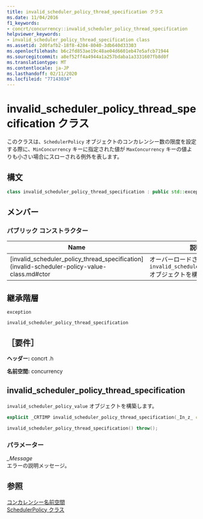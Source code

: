 ```yaml
---
title: invalid_scheduler_policy_thread_specification クラス
ms.date: 11/04/2016
f1_keywords:
- concrt/concurrency::invalid_scheduler_policy_thread_specification
helpviewer_keywords:
- invalid_scheduler_policy_thread_specification class
ms.assetid: 2d0fafb2-18f8-4284-8040-3db640d33303
ms.openlocfilehash: b6c2fd853ae19c48ae04d6601eb47e5afcb71944
ms.sourcegitcommit: a8ef52ff4a4944a1a257bdaba1a3331607fb8d0f
ms.translationtype: MT
ms.contentlocale: ja-JP
ms.lasthandoff: 02/11/2020
ms.locfileid: "77143034"
---
```

# <a name="invalid_scheduler_policy_thread_specification-class"></a>invalid_scheduler_policy_thread_specification クラス

このクラスは、`SchedulerPolicy` オブジェクトのコンカレンシー数の限度を設定する際に、`MinConcurrency` キーに指定された値が `MaxConcurrency` キーの値よりも小さい場合にスローされる例外を表します。

## <a name="syntax"></a>構文

```cpp
class invalid_scheduler_policy_thread_specification : public std::exception;
```

## <a name="members"></a>メンバー

### <a name="public-constructors"></a>パブリック コンストラクター

|Name|説明|
|----------|-----------------|
|[invalid_scheduler_policy_thread_specification](invalid-scheduler-policy-value-class.md#ctor|オーバーロードされます。 `invalid_scheduler_policy_value` オブジェクトを構築します。|

## <a name="inheritance-hierarchy"></a>継承階層

`exception`

`invalid_scheduler_policy_thread_specification`

## <a name="requirements"></a>［要件］

**ヘッダー:** concrt .h

**名前空間:** concurrency

## <a name="ctor"></a>invalid_scheduler_policy_thread_specification

`invalid_scheduler_policy_value` オブジェクトを構築します。

```cpp
explicit _CRTIMP invalid_scheduler_policy_thread_specification(_In_z_ const char* _Message) throw();

invalid_scheduler_policy_thread_specification() throw();
```

### <a name="parameters"></a>パラメーター

*_Message*<br/>
エラーの説明メッセージ。

## <a name="see-also"></a>参照

[コンカレンシー名前空間](concurrency-namespace.md)<br/>
[SchedulerPolicy クラス](schedulerpolicy-class.md)
